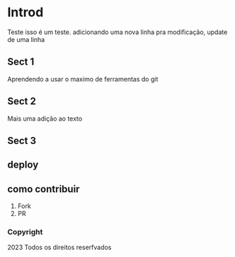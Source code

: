 # Introd
Teste isso é um teste. adicionando uma nova linha pra modificação, update de uma linha

## Sect 1
Aprendendo a usar o maximo de ferramentas do git
## Sect 2
Mais uma adição ao texto
## Sect 3

## deploy

## como contribuir

1) Fork
2) PR

### Copyright 

2023 Todos os direitos reserfvados